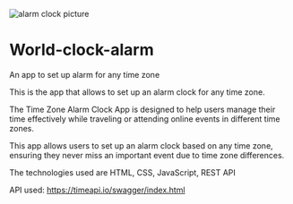 
![alarm clock picture](https://github.com/rocknrome/World-clock-alarm/assets/126816805/1384459d-fea7-421d-a513-35b9499cd103)

# World-clock-alarm
An app to set up alarm for any time zone

This is the app that allows to set up an alarm clock for any time zone. 

The Time Zone Alarm Clock App is designed to help users manage their time 
effectively while traveling or attending online events in different time zones. 

This app allows users to set up an alarm clock based on any time zone, 
ensuring they never miss an important event due to time zone differences.

The technologies used are HTML, CSS, JavaScript, REST API

API used: https://timeapi.io/swagger/index.html
